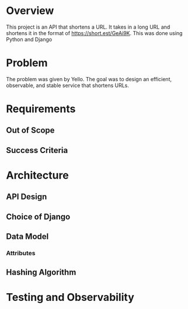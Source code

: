 # Overview

This project is an API that shortens a URL. It takes in a long URL and shortens it in the format of https://short.est/GeAi9K. This was done using Python and Django

# Problem

The problem was given by Yello. The goal was to design an efficient, observable, and stable service that shortens URLs.

# Requirements

## Out of Scope

## Success Criteria

# Architecture

## API Design

## Choice of Django

## Data Model

### Attributes

## Hashing Algorithm

# Testing and Observability

